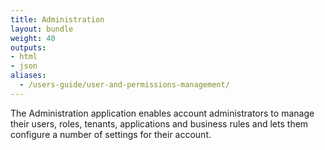 ```yaml
---
title: Administration
layout: bundle
weight: 40
outputs:
- html
- json
aliases:
  - /users-guide/user-and-permissions-management/
---
```


The Administration application enables account administrators to manage their users, roles, tenants, applications and business rules and lets them configure a number of settings for their account.